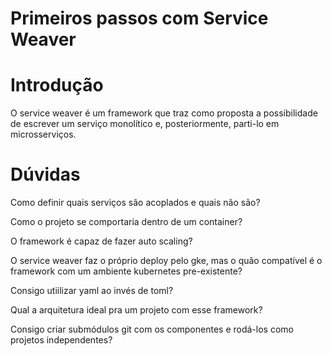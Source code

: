 # Primeiros passos com Service Weaver


# Introdução
O service weaver é um framework que traz como proposta a possibilidade de escrever um serviço monolítico e, posteriormente, parti-lo em microsserviços.

# Dúvidas
Como definir quais serviços são acoplados e quais não são?

Como o projeto se comportaria dentro de um container?

O framework é capaz de fazer auto scaling?

O service weaver faz o próprio deploy pelo gke, mas o quão compatível é o framework com um ambiente kubernetes pre-existente?

Consigo utiilizar yaml ao invés de toml?

Qual a arquitetura ideal pra um projeto com esse framework?

Consigo criar submódulos git com os componentes e rodá-los como projetos independentes?

